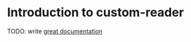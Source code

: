 # Introduction to custom-reader

TODO: write [great documentation](http://jacobian.org/writing/what-to-write/)
